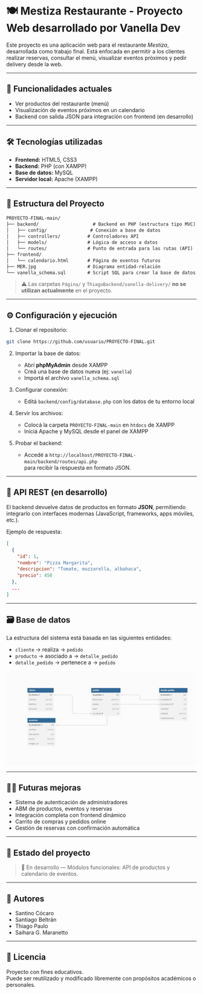 # 🍽️ Mestiza Restaurante - Proyecto Web desarrollado por Vanella Dev

Este proyecto es una aplicación web para el restaurante *Mestiza*, desarrollada como trabajo final. Está enfocada en permitir a los clientes realizar reservas, consultar el menú, visualizar eventos próximos y pedir delivery desde la web.

---

## 🚀 Funcionalidades actuales

- Ver productos del restaurante (menú)
- Visualización de eventos próximos en un calendario
- Backend con salida JSON para integración con frontend (en desarrollo)

---

## 🛠️ Tecnologías utilizadas

- **Frontend:** HTML5, CSS3
- **Backend:** PHP (con XAMPP)
- **Base de datos:** MySQL
- **Servidor local:** Apache (XAMPP)

---

## 🧱 Estructura del Proyecto

```
PROYECTO-FINAL-main/
├── backend/                    # Backend en PHP (estructura tipo MVC)
│   ├── config/                # Conexión a base de datos
│   ├── controllers/          # Controladores API
│   ├── models/               # Lógica de acceso a datos
│   └── routes/               # Punto de entrada para las rutas (API)
├── frontend/
│   └── calendario.html       # Página de eventos futuros
├── MER.jpg                   # Diagrama entidad-relación
└── vanella_schema.sql        # Script SQL para crear la base de datos
```

> ⚠️ Las carpetas `Página/` y `ThiagoBackend/vanella-delivery/` **no se utilizan actualmente** en el proyecto.

---

## ⚙️ Configuración y ejecución

1. Clonar el repositorio:
```bash
git clone https://github.com/usuario/PROYECTO-FINAL.git
```

2. Importar la base de datos:
   - Abrí **phpMyAdmin** desde XAMPP
   - Creá una base de datos nueva (ej: `vanella`)
   - Importá el archivo `vanella_schema.sql`

3. Configurar conexión:
   - Editá `backend/config/database.php` con los datos de tu entorno local

4. Servir los archivos:
   - Colocá la carpeta `PROYECTO-FINAL-main` en `htdocs` de XAMPP
   - Iniciá Apache y MySQL desde el panel de XAMPP

5. Probar el backend:
   - Accedé a `http://localhost/PROYECTO-FINAL-main/backend/routes/api.php`  
     para recibir la respuesta en formato JSON.

---

## 🔁 API REST (en desarrollo)

El backend devuelve datos de productos en formato **JSON**, permitiendo integrarlo con interfaces modernas (JavaScript, frameworks, apps móviles, etc.).

Ejemplo de respuesta:
```json
[
  {
    "id": 1,
    "nombre": "Pizza Margarita",
    "descripcion": "Tomate, muzzarella, albahaca",
    "precio": 450
  },
  ...
]
```

---

## 🗃️ Base de datos

La estructura del sistema está basada en las siguientes entidades:

- `cliente` → realiza → `pedido`
- `producto` → asociado a → `detalle_pedido`
- `detalle_pedido` → pertenece a → `pedido`

![MER](MER.jpg)

---

## 🧑‍💼 Futuras mejoras

- Sistema de autenticación de administradores
- ABM de productos, eventos y reservas
- Integración completa con frontend dinámico
- Carrito de compras y pedidos online
- Gestión de reservas con confirmación automática

---

## 📌 Estado del proyecto

> 🔧 En desarrollo — Módulos funcionales: API de productos y calendario de eventos.

---

## 👥 Autores

- Santino Cócaro
- Santiago Beltrán
- Thiago Paulo
- Saihara G. Maranetto

---

## 📜 Licencia

Proyecto con fines educativos.  
Puede ser reutilizado y modificado libremente con propósitos académicos o personales.
